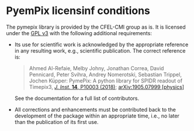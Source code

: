 # PyemPix licensinf conditions

The pymepix library is provided by the CFEL-CMI group as is. It is licensed under the [GPL
v3](#./LICENSE-GPLv3.md) with the following additional requirements:

* Its use for scientific work is acknowledged by the appropriate reference in any resulting work,
   e.g., scientific publication. The correct reference is:

  > Ahmed Al-Refaie, Melby Johny, Jonathan Correa, David Pennicard, Peter Svihra, Andrey Nomerotski,
  > Sebastian Trippel, Jochen Küpper: PymePix: A python library for SPIDR readout of Timepix3, [_J.
  > Inst._ **14**, P10003 (2018)](https://doi.org/10.1088/1748-0221/14/10/P10003); [arXiv:1905.07999
  > [physics]](https://arxiv.org/abs/1905.07999)

   See the documentation for a full list of contributors.

* All corrections and enhancements must be contributed back to the development of the package within
  an appropriate time, i.e., no later than the publication of its first use.



<!-- Put Emacs local variables into HTML comment
Local Variables:
coding: utf-8
fill-column: 100
End:
-->
